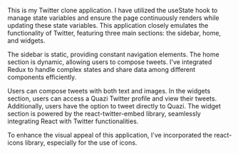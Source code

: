 This is my Twitter clone application. I have utilized the useState hook to manage state variables and ensure the page continuously renders while updating these state variables. This application closely emulates the functionality of Twitter, featuring three main sections: the sidebar, home, and widgets.

The sidebar is static, providing constant navigation elements. The home section is dynamic, allowing users to compose tweets. I've integrated Redux to handle complex states and share data among different components efficiently.

Users can compose tweets with both text and images. In the widgets section, users can access a Quazi Twitter profile and view their tweets. Additionally, users have the option to tweet directly to Quazi. The widget section is powered by the react-twitter-embed library, seamlessly integrating React with Twitter functionalities.

To enhance the visual appeal of this application, I've incorporated the react-icons library, especially for the use of icons.




